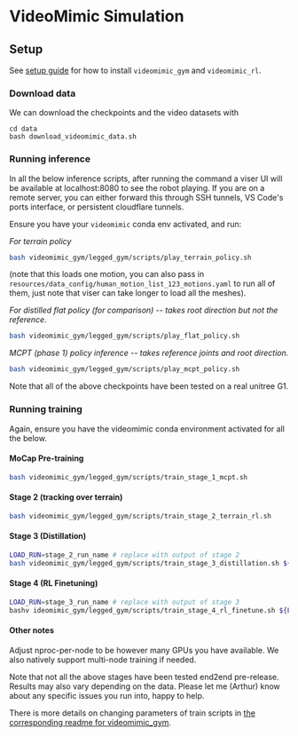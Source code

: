 # VideoMimic Simulation

## Setup

See [setup guide](setup.md) for how to install `videomimic_gym` and `videomimic_rl`.

### Download data

We can download the checkpoints and the video datasets with

```
cd data
bash download_videomimic_data.sh
```

### Running inference

In all the below inference scripts, after running the command a viser UI will be available at localhost:8080 to see the robot playing. If you are on a remote server, you can either forward this through SSH tunnels, VS Code's ports interface, or persistent cloudflare tunnels.

Ensure you have your `videomimic` conda env activated, and run:

*For terrain policy*

```bash
bash videomimic_gym/legged_gym/scripts/play_terrain_policy.sh
```

(note that this loads one motion, you can also pass in `resources/data_config/human_motion_list_123_motions.yaml` to run all of them, just note that viser can take longer to load all the meshes).


*For distilled flat policy (for comparison) -- takes root direction but not the reference.*

```bash 
bash videomimic_gym/legged_gym/scripts/play_flat_policy.sh
```


*MCPT (phase 1) policy inference -- takes reference joints and root direction.* 
```bash
bash videomimic_gym/legged_gym/scripts/play_mcpt_policy.sh
```

Note that all of the above checkpoints have been tested on a real unitree G1.

### Running training 

Again, ensure you have the videomimic conda environment activated for all the below.

#### MoCap Pre-training

```bash
bash videomimic_gym/legged_gym/scripts/train_stage_1_mcpt.sh
```

#### Stage 2 (tracking over terrain)

```bash
bash videomimic_gym/legged_gym/scripts/train_stage_2_terrain_rl.sh
```

#### Stage 3 (Distillation)

```bash
LOAD_RUN=stage_2_run_name # replace with output of stage 2
bash videomimic_gym/legged_gym/scripts/train_stage_3_distillation.sh ${LOAD_RUN}
```

#### Stage 4 (RL Finetuning)

```bash
LOAD_RUN=stage_3_run_name # replace with output of stage 3
bashv ideomimic_gym/legged_gym/scripts/train_stage_4_rl_finetune.sh ${LOAD_RUN}
```


#### Other notes

Adjust nproc-per-node to be however many GPUs you have available. We also natively support multi-node training if needed.

Note that not all the above stages have been tested end2end pre-release. Results may also vary depending on the data. Please let me (Arthur) know about any specific issues you run into, happy to help.

There is more details on changing parameters of train scripts in [the corresponding readme for videomimic_gym](videomimic_gym/README.md).